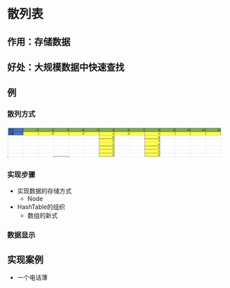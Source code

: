 # 散列表

## 作用：存储数据

## 好处：大规模数据中快速查找

## 例

### 散列方式

![](images/image01.png)

### 实现步骤

* 实现数据的存储方式
    * Node
* HashTable的组织
    * 数组的新式

### 数据显示

## 实现案例

* 一个电话薄